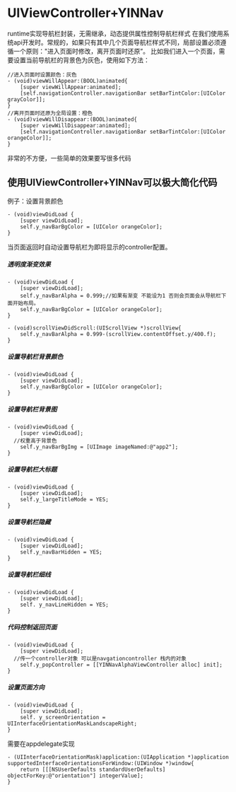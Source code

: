 # UIViewController+YINNav
runtime实现导航栏封装，无需继承，动态提供属性控制导航栏样式
在我们使用系统api开发时。常规的，如果只有其中几个页面导航栏样式不同，局部设置必须遵循一个原则："进入页面时修改，离开页面时还原”。
比如我们进入一个页面，需要设置当前导航栏的背景色为灰色，使用如下方法：
```
//进入页面时设置颜色：灰色
- (void)viewWillAppear:(BOOL)animated{
    [super viewWillAppear:animated];
    [self.navigationController.navigationBar setBarTintColor:[UIColor grayColor]];
}
//离开页面时还原为全局设置：橙色
- (void)viewWillDisappear:(BOOL)animated{
    [super viewWillDisappear:animated];
    [self.navigationController.navigationBar setBarTintColor:[UIColor orangeColor]];
}
```
非常的不方便，一些简单的效果要写很多代码

## 使用UIViewController+YINNav可以极大简化代码
例子：设置背景颜色
```
- (void)viewDidLoad {
    [super viewDidLoad];
    self.y_navBarBgColor = [UIColor orangeColor];
}
```
当页面返回时自动设置导航栏为即将显示的controller配置。
##### 透明度渐变效果
```
- (void)viewDidLoad {
    [super viewDidLoad];
    self.y_navBarAlpha = 0.999;//如果有渐变 不能设为1 否则会页面会从导航栏下面开始布局。
    self.y_navBarBgColor = [UIColor orangeColor];
}
```
```
- (void)scrollViewDidScroll:(UIScrollView *)scrollView{
    self.y_navBarAlpha = 0.999-(scrollView.contentOffset.y/400.f);
}
```
##### 设置导航栏背景颜色
```
- (void)viewDidLoad {
    [super viewDidLoad];
    self.y_navBarBgColor = [UIColor orangeColor];
}
```
##### 设置导航栏背景图 
```
- (void)viewDidLoad {
    [super viewDidLoad];
  //权重高于背景色
    self.y_navBarBgImg = [UIImage imageNamed:@"app2"];
}
```
##### 设置导航栏大标题
```
- (void)viewDidLoad {
    [super viewDidLoad];
    self.y_largeTitleMode = YES;
}
```
##### 设置导航栏隐藏
```
- (void)viewDidLoad {
    [super viewDidLoad];
    self.y_navBarHidden = YES;
}
```
##### 设置导航栏细线
```
- (void)viewDidLoad {
    [super viewDidLoad];
    self. y_navLineHidden = YES;
}
```
##### 代码控制返回页面
```
- (void)viewDidLoad {
    [super viewDidLoad];
  //传一个controller对象 可以是navgationcontroller 栈内的对象
    self.y_popController = [[YINNavAlphaViewController alloc] init];
}
```
##### 设置页面方向
```
- (void)viewDidLoad {
    [super viewDidLoad];
    self. y_screenOrientation = UIInterfaceOrientationMaskLandscapeRight;
}
```
需要在appdelegate实现
```
- (UIInterfaceOrientationMask)application:(UIApplication *)application supportedInterfaceOrientationsForWindow:(UIWindow *)window{
    return [[[NSUserDefaults standardUserDefaults] objectForKey:@"orientation"] integerValue];
}
```
